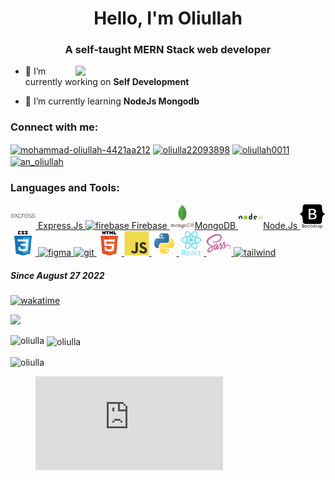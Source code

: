 <h1 align="center">Hello, I'm Oliullah</h1>
<h3 align="center">A self-taught MERN Stack web developer</h3>
<img align="right" width="400" src="https://i.ibb.co/sgHRk0p/my-img.jpg" />


- 🔭 I’m currently working on **Self Development**

- 🌱 I’m currently learning **NodeJs Mongodb**

<h3 align="left">Connect with me:</h3>
<p align="left">
<a href="https://linkedin.com/in/mohammad-oliullah-4421aa212" target="blank"><img align="center" src="https://raw.githubusercontent.com/rahuldkjain/github-profile-readme-generator/master/src/images/icons/Social/linked-in-alt.svg" alt="mohammad-oliullah-4421aa212" height="30" width="40" /></a>
<a href="https://twitter.com/oliulla22093898" target="blank"><img align="center" src="https://raw.githubusercontent.com/rahuldkjain/github-profile-readme-generator/master/src/images/icons/Social/twitter.svg" alt="oliulla22093898" height="30" width="40" /></a>
<a href="https://fb.com/oliullah0011" target="blank"><img align="center" src="https://raw.githubusercontent.com/rahuldkjain/github-profile-readme-generator/master/src/images/icons/Social/facebook.svg" alt="oliullah0011" height="30" width="40" /></a>
<a href="https://instagram.com/an_oliullah" target="blank"><img align="center" src="https://raw.githubusercontent.com/rahuldkjain/github-profile-readme-generator/master/src/images/icons/Social/instagram.svg" alt="an_oliullah" height="30" width="40" /></a>
</p>

<h3 align="left">Languages and Tools:</h3>
<p align="left"> <a href="https://expressjs.com" target="_blank" rel="noreferrer"> <img src="https://raw.githubusercontent.com/devicons/devicon/master/icons/express/express-original-wordmark.svg" alt="express" width="40" height="40"/> <span>Express.Js</span> </a> <a href="https://firebase.google.com/" target="_blank" rel="noreferrer"> <img src="https://www.vectorlogo.zone/logos/firebase/firebase-icon.svg" alt="firebase" width="40" height="40"/> <span>Firebase</span> </a> <a href="https://www.mongodb.com/" target="_blank" rel="noreferrer"> <img src="https://raw.githubusercontent.com/devicons/devicon/master/icons/mongodb/mongodb-original-wordmark.svg" alt="mongodb" width="40" height="40"/><span>MongoDB</span> </a> <a href="https://nodejs.org" target="_blank" rel="noreferrer"> <img src="https://raw.githubusercontent.com/devicons/devicon/master/icons/nodejs/nodejs-original-wordmark.svg" alt="nodejs" width="40" height="40"/><span>Node.Js</span> <a href="https://getbootstrap.com" target="_blank" rel="noreferrer"> <img src="https://raw.githubusercontent.com/devicons/devicon/master/icons/bootstrap/bootstrap-plain-wordmark.svg" alt="bootstrap" width="40" height="40"/> </a> <a href="https://www.w3schools.com/css/" target="_blank" rel="noreferrer"> <img src="https://raw.githubusercontent.com/devicons/devicon/master/icons/css3/css3-original-wordmark.svg" alt="css3" width="40" height="40"/> </a> <a href="https://www.figma.com/" target="_blank" rel="noreferrer"> <img src="https://www.vectorlogo.zone/logos/figma/figma-icon.svg" alt="figma" width="40" height="40"/> </a> <a href="https://git-scm.com/" target="_blank" rel="noreferrer"> <img src="https://www.vectorlogo.zone/logos/git-scm/git-scm-icon.svg" alt="git" width="40" height="40"/> </a> <a href="https://www.w3.org/html/" target="_blank" rel="noreferrer"> <img src="https://raw.githubusercontent.com/devicons/devicon/master/icons/html5/html5-original-wordmark.svg" alt="html5" width="40" height="40"/> </a> <a href="https://developer.mozilla.org/en-US/docs/Web/JavaScript" target="_blank" rel="noreferrer"> <img src="https://raw.githubusercontent.com/devicons/devicon/master/icons/javascript/javascript-original.svg" alt="javascript" width="40" height="40"/> </a> <a href="https://www.python.org" target="_blank" rel="noreferrer"> <img src="https://raw.githubusercontent.com/devicons/devicon/master/icons/python/python-original.svg" alt="python" width="40" height="40"/> </a> <a href="https://reactjs.org/" target="_blank" rel="noreferrer"> <img src="https://raw.githubusercontent.com/devicons/devicon/master/icons/react/react-original-wordmark.svg" alt="react" width="40" height="40"/> </a> <a href="https://sass-lang.com" target="_blank" rel="noreferrer"> <img src="https://raw.githubusercontent.com/devicons/devicon/master/icons/sass/sass-original.svg" alt="sass" width="40" height="40"/> </a> <a href="https://tailwindcss.com/" target="_blank" rel="noreferrer"> <img src="https://www.vectorlogo.zone/logos/tailwindcss/tailwindcss-icon.svg" alt="tailwind" width="40" height="40"/> </a> </p>


##### Since August 27 2022
[![wakatime](https://wakatime.com/badge/user/39bf1298-9e9c-47fd-b4a6-77a1f8eb2813.svg)](https://wakatime.com/@39bf1298-9e9c-47fd-b4a6-77a1f8eb2813)

<p height=400px"><a href="https://wakatime.com"><img src="https://wakatime.com/share/@oliullah/51757279-d947-4beb-b8ab-d7903c5ba50a.png" /></a></p>

<!-- <a href="https://wakatime.com/@39bf1298-9e9c-47fd-b4a6-77a1f8eb2813"><img src="https://wakatime.com/badge/user/39bf1298-9e9c-47fd-b4a6-77a1f8eb2813.svg" alt="Total time coded since Aug 27 2022" /></a> -->

<p><img align="left" src="https://github-readme-stats.vercel.app/api/top-langs?username=oliulla&show_icons=true&locale=en&layout=compact" alt="oliulla" /></p>

<p>&nbsp;<img align="center" src="https://github-readme-stats.vercel.app/api?username=oliulla&show_icons=true&locale=en" alt="oliulla" /></p>

<p><img align="center" src="https://github-readme-streak-stats.herokuapp.com/?user=oliulla&" alt="oliulla" /></p>


<figure><embed src="https://wakatime.com/share/@oliullah/6608de1a-67b3-4969-a7dd-c1403d42be4e.svg"></embed></figure>
